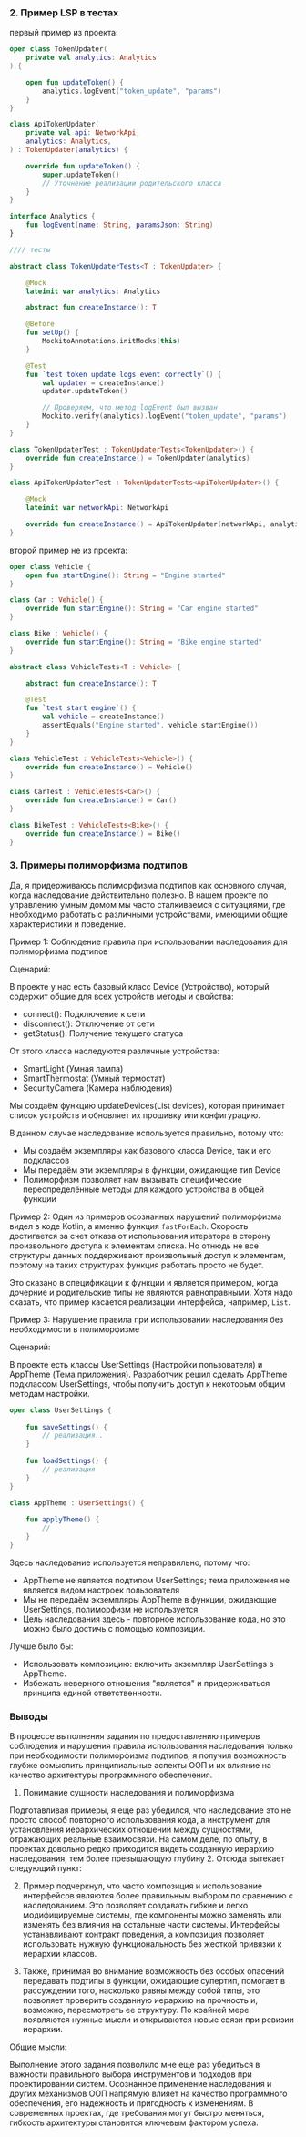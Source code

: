 ### 2. Пример LSP в тестах

первый пример из проекта: 
```kotlin
open class TokenUpdater(
    private val analytics: Analytics
) {

    open fun updateToken() {
        analytics.logEvent("token_update", "params")
    }
}

class ApiTokenUpdater(
    private val api: NetworkApi,
    analytics: Analytics,
) : TokenUpdater(analytics) {

    override fun updateToken() {
        super.updateToken()
        // Уточнение реализации родительского класса
    }
}

interface Analytics {
    fun logEvent(name: String, paramsJson: String)
}

//// тесты

abstract class TokenUpdaterTests<T : TokenUpdater> {

    @Mock
    lateinit var analytics: Analytics

    abstract fun createInstance(): T

    @Before
    fun setUp() {
        MockitoAnnotations.initMocks(this)
    }

    @Test
    fun `test token update logs event correctly`() {
        val updater = createInstance()
        updater.updateToken()

        // Проверяем, что метод logEvent был вызван
        Mockito.verify(analytics).logEvent("token_update", "params")
    }
}

class TokenUpdaterTest : TokenUpdaterTests<TokenUpdater>() {
    override fun createInstance() = TokenUpdater(analytics)
}

class ApiTokenUpdaterTest : TokenUpdaterTests<ApiTokenUpdater>() {

    @Mock
    lateinit var networkApi: NetworkApi

    override fun createInstance() = ApiTokenUpdater(networkApi, analytics)
}
```

второй пример не из проекта:

```kotlin
open class Vehicle {
    open fun startEngine(): String = "Engine started"
}

class Car : Vehicle() {
    override fun startEngine(): String = "Car engine started"
}

class Bike : Vehicle() {
    override fun startEngine(): String = "Bike engine started"
}

abstract class VehicleTests<T : Vehicle> {

    abstract fun createInstance(): T

    @Test
    fun `test start engine`() {
        val vehicle = createInstance()
        assertEquals("Engine started", vehicle.startEngine())
    }
}

class VehicleTest : VehicleTests<Vehicle>() {
    override fun createInstance() = Vehicle()
}

class CarTest : VehicleTests<Car>() {
    override fun createInstance() = Car()
}

class BikeTest : VehicleTests<Bike>() {
    override fun createInstance() = Bike()
}
```

### 3. Примеры полиморфизма подтипов

Да, я придерживаюсь полиморфизма подтипов как основного случая, когда наследование действительно полезно. 
В нашем проекте по управлению умным домом мы часто сталкиваемся с ситуациями, где необходимо работать с различными устройствами, имеющими общие характеристики и поведение.

Пример 1: Соблюдение правила при использовании наследования для полиморфизма подтипов

Сценарий:

В проекте у нас есть базовый класс Device (Устройство), который содержит общие для всех устройств методы и свойства:

- connect(): Подключение к сети
- disconnect(): Отключение от сети
- getStatus(): Получение текущего статуса

От этого класса наследуются различные устройства:

- SmartLight (Умная лампа)
- SmartThermostat (Умный термостат)
- SecurityCamera (Камера наблюдения)

Мы создаём функцию updateDevices(List<Device> devices), которая принимает список устройств и обновляет их прошивку или конфигурацию.

В данном случае наследование используется правильно, потому что:

- Мы создаём экземпляры как базового класса Device, так и его подклассов
- Мы передаём эти экземпляры в функции, ожидающие тип Device
- Полиморфизм позволяет нам вызывать специфические переопределённые методы для каждого устройства в общей функции

Пример 2: Один из примеров осознанных нарушений полиморфизма видел в коде Kotlin, а именно функция `fastForEach`.
Скорость достигается за счет отказа от использования итератора в сторону произвольного доступа к элементам списка.
Но отнюдь не все структуры данных поддерживают произвольный доступ к элементам, поэтому на таких структурах функция работать просто не будет.

Это сказано в спецификации к функции и является примером, когда дочерние и родительские типы не являются равноправными. 
Хотя надо сказать, что пример касается реализации интерфейса, например, `List`.

Пример 3: Нарушение правила при использовании наследования без необходимости в полиморфизме

Сценарий:

В проекте есть классы UserSettings (Настройки пользователя) и AppTheme (Тема приложения). Разработчик решил сделать AppTheme подклассом UserSettings, чтобы получить доступ к некоторым общим методам настройки.

```kotlin
open class UserSettings {
    
    fun saveSettings() {
        // реализация..
    }
    
    fun loadSettings() {
        // реализация
    }
}

class AppTheme : UserSettings() {
    
    fun applyTheme() {
        //
    }
}
```

Здесь наследование используется неправильно, потому что:

- AppTheme не является подтипом UserSettings; тема приложения не является видом настроек пользователя
- Мы не передаём экземпляры AppTheme в функции, ожидающие UserSettings, полиморфизм не используется
- Цель наследования здесь - повторное использование кода, но это можно было достичь с помощью композиции.

Лучше было бы:

- Использовать композицию: включить экземпляр UserSettings в AppTheme.
- Избежать неверного отношения "является" и придерживаться принципа единой ответственности.


### Выводы

В процессе выполнения задания по предоставлению примеров соблюдения и нарушения правила использования наследования только при необходимости полиморфизма подтипов, я получил возможность глубже осмыслить принципиальные аспекты ООП и их влияние на качество архитектуры программного обеспечения.

1. Понимание сущности наследования и полиморфизма

Подготавливая примеры, я еще раз убедился, что наследование это не просто способ повторного использования кода, а инструмент для установления иерархических отношений между сущностями, отражающих реальные взаимосвязи.
На самом деле, по опыту, в проектах довольно редко приходится видеть созданную иерархию наследования, тем более превышающую глубину 2. 
Отсюда вытекает следующий пункт:

2. Пример подчеркнул, что часто композиция и использование интерфейсов являются более правильным выбором по сравнению с наследованием. 
Это позволяет создавать гибкие и легко модифицируемые системы, где компоненты можно заменять или изменять без влияния на остальные части системы. 
Интерфейсы устанавливают контракт поведения, а композиция позволяет использовать нужную функциональность без жесткой привязки к иерархии классов.

3. Также, принимая во внимание возможность без особых опасений передавать подтипы в функции, ожидающие супертип, помогает в рассуждении того, насколько равны между собой типы, это позволяет проверить созданную иерархию на прочность и, возможно, пересмотреть ее структуру. По крайней мере появляются нужные мысли и открываются новые связи при ревизии иерархии.

Общие мысли:

Выполнение этого задания позволило мне еще раз убедиться в важности правильного выбора инструментов и подходов при проектировании систем. 
Осознанное применение наследования и других механизмов ООП напрямую влияет на качество программного обеспечения, его надежность и пригодность к изменениям. 
В современных проектах, где требования могут быстро меняться, гибкость архитектуры становится ключевым фактором успеха.
